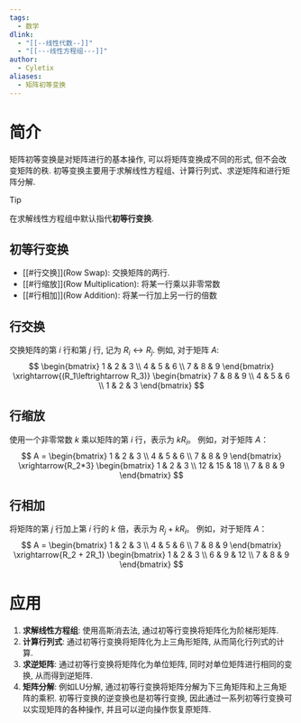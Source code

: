 ```yaml
---
tags:
  - 数学
dlink:
  - "[[--线性代数--]]"
  - "[[---线性方程组---]]"
author:
  - Cyletix
aliases:
  - 矩阵初等变换
---
```

# 简介
矩阵初等变换是对矩阵进行的基本操作, 可以将矩阵变换成不同的形式, 但不会改变矩阵的秩. 初等变换主要用于求解线性方程组、计算行列式、求逆矩阵和进行矩阵分解. 
>[!tip]
在求解线性方程组中默认指代**初等行变换**. 
## 初等行变换
 - [[#行交换]](Row Swap): 交换矩阵的两行. 
 - [[#行缩放]](Row Multiplication): 将某一行乘以非零常数
 - [[#行相加]](Row Addition): 将某一行加上另一行的倍数
## 行交换
交换矩阵的第 $i$ 行和第 $j$ 行, 记为 $R_i \leftrightarrow R_j$. 
例如, 对于矩阵 $A$: 
$$
\begin{bmatrix}
1 & 2 & 3 \\
4 & 5 & 6 \\
7 & 8 & 9
\end{bmatrix}
\xrightarrow{(R_1\leftrightarrow R_3)}
\begin{bmatrix}
7 & 8 & 9 \\
4 & 5 & 6 \\
1 & 2 & 3
\end{bmatrix}
$$
## 行缩放
使用一个非零常数 $k$ 乘以矩阵的第 $i$ 行，表示为 $kR_i$。
例如，对于矩阵 $A$：
$$
A = \begin{bmatrix}
1 & 2 & 3 \\
4 & 5 & 6 \\
7 & 8 & 9
\end{bmatrix}
\xrightarrow{R_2*3}
\begin{bmatrix}
1 & 2 & 3 \\
12 & 15 & 18 \\
7 & 8 & 9
\end{bmatrix}
$$

## 行相加
将矩阵的第 $j$ 行加上第 $i$ 行的 $k$ 倍，表示为 $R_j + kR_i$。
例如，对于矩阵 $A$：
$$
A = \begin{bmatrix}
1 & 2 & 3 \\
4 & 5 & 6 \\
7 & 8 & 9
\end{bmatrix}
\xrightarrow{R_2 + 2R_1}
\begin{bmatrix}
1 & 2 & 3 \\
6 & 9 & 12 \\
7 & 8 & 9
\end{bmatrix}
$$

# 应用
1. **求解线性方程组**: 使用高斯消去法, 通过初等行变换将矩阵化为阶梯形矩阵. 
2. **计算行列式**: 通过初等行变换将矩阵化为上三角形矩阵, 从而简化行列式的计算. 
3. **求逆矩阵**: 通过初等行变换将矩阵化为单位矩阵, 同时对单位矩阵进行相同的变换, 从而得到逆矩阵. 
4. **矩阵分解**: 例如LU分解, 通过初等行变换将矩阵分解为下三角矩阵和上三角矩阵的乘积. 
初等行变换的逆变换也是初等行变换, 因此通过一系列初等行变换可以实现矩阵的各种操作, 并且可以逆向操作恢复原矩阵. 
